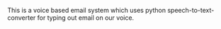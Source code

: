 This is a voice based email system which uses python speech-to-text-converter for typing out email on our voice.
